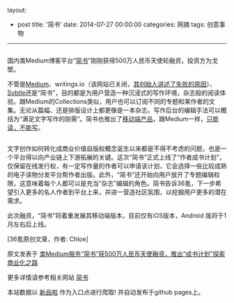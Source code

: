 layout: 
  - post 
title: '简书' 
date: 2014-07-27 00:00:00 
categories: 网摘 
tags: 创意事物 
---

<p><img src="http://a.36krcnd.com/photo/2014/0b4b2d8487c4e28ee953d22175706097.jpg" alt=""/></p>

<p>国内类Medium博客平台“<a target="_blank" data-no-turbolink="true" href="http://jianshu.io/">简书</a>”刚刚获得500万人民币天使轮融资，投资方为戈壁。</p>

<p>不管是<a target="_blank" data-no-turbolink="true" href="http://www.36kr.com/p/208436.html">Medium</a>、writings.io（该网站已关闭，<a target="_blank" data-no-turbolink="true" href="http://www.36kr.com/p/206974.html">其创始人讲述了失败的原因</a>）、<a target="_blank" data-no-turbolink="true" href="http://www.36kr.com/p/209449.html">Svbtle</a>还是“简书”，目的都是为用户营造一种沉浸式的写作环境，杂志般的阅读体验。跟Medium的Collections类似，用户也可以订阅不同的专题和某作者的文集。无论从篇幅、还是排版设计上都更像是一本杂志。写作后台的编辑手法可以概括为“满足文字写作的刚需”。简书也推出了<a target="_blank" data-no-turbolink="true" href="https://itunes.apple.com/us/app/jian-shu/id888237539?mt=8">移动端产品</a>，跟Medium一样，<a target="_blank" data-no-turbolink="true" href="http://www.36kr.com/p/210566.html">只能读，不能写</a>。</p>

<p><img src="http://a.36krcnd.com/photo/2014/66d1c23f96055aced0dce60e0bdbf602.jpg" alt=""/></p>

<p>文字创作如何转化成商业价值自版权概念诞生以来都是不得不考虑的问题，也是一个平台得以向产业链上下游拓展的关键。这次“简书”正式上线了“作者成书计划”，仅保留在线发行权，有一定写作量的作者可以申请该计划，它会选择一些比较成熟的电子读物分发平台帮作者出版。此外，“简书”还开始向用户放开了专题编辑权限，这意味着每个人都可以是充当“杂志”编辑的角色。简书告诉<span>36氪</span>，下一步希望引入更多的名人作者到平台上来，并进一营造社区氛围，以挖掘用户更多的潜在需求。</p>

<p>此次融资，“简书”将着重发展其移动端版本，目前仅有iOS版本，Android 版将于1月左右后上线。</p>
					<p>[<span>36氪</span>原创文章，作者: Chloe]</p>
					<p></p>  



原文发表于 [类Medium服务“简书”获500万人民币天使融资，推出“成书计划”探索商业化之路](http://www.36kr.com/p/213520.html)  

更多详情请参考相关网站 [简书](http://jianshu.io/)  

本站数据以 [新品啦](http://xinpinla.com/) 作为入口点进行爬取! 并自动发布于github pages上。  
